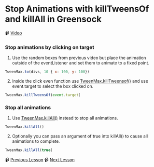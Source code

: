 # Stop Animations with killTweensOf and killAll in Greensock

📹 [Video](https://egghead.io/lessons/greensock-stop-animations-with-killtweensof-and-killall-in-greensock)

### Stop animations by clicking on target

1. Use the random boxes from previous video but place the animation outside of the eventListener and set them to animate to a fixed point.
```js
TweenMax.to(divs, 10 { x: 100, y: 100})
```
2. Inside the click even function use [TweenMax.killTweensof()](https://greensock.com/docs/v2/TweenMax/static.killTweensOf()) and use event.target to select the box clicked on.
```js
TweenMax.killTweensOf(event.target)
```

### Stop all animations
1. Use [TweenMax.killAll()](https://greensock.com/docs/v2/TweenMax/static.killAll()) instead to stop all animations.
```js
TweenMax.killAll()
```
2. Optionally you can pass an argument of true into killAll() to cause all animations to complete.
```js
TweenMax.killAll(true)
```

📹 [Previous Lesson](https://egghead.io/lessons/greensock-control-an-array-of-elements-with-the-same-animation-in-greensock)
📹 [Next Lesson](https://egghead.io/lessons/greensock-animate-between-css-classes-with-greensock)